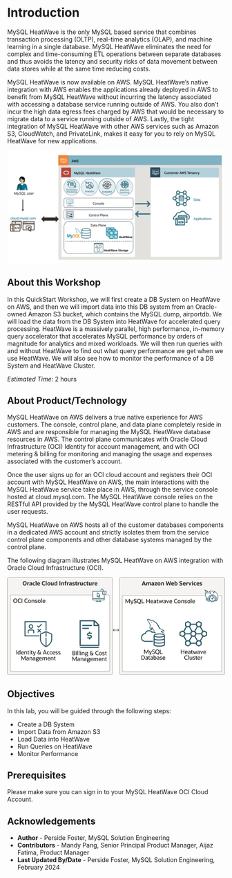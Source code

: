 # Introduction

MySQL HeatWave is the only MySQL based service that combines transaction processing (OLTP), real-time analytics (OLAP), and machine learning in a single database. MySQL HeatWave eliminates the need for complex and time-consuming ETL operations between separate databases and thus avoids the latency and security risks of data movement between data stores while at the same time reducing costs.

MySQL HeatWave is now available on AWS. MySQL HeatWave’s native integration with AWS enables the applications already deployed in AWS to benefit from MySQL HeatWave without incurring the latency associated with accessing a database service running outside of AWS. You also don’t incur the high data egress fees charged by AWS that would be necessary to migrate data to a service running outside of AWS. Lastly, the tight integration of MySQL HeatWave with other AWS services such as Amazon S3, CloudWatch, and PrivateLink, makes it easy for you to rely on MySQL HeatWave for new applications.


![MySQL HeatWave on AWS deployment](./images/hwonaws.png "hw on aws")

## About this Workshop

In this QuickStart Workshop, we will first create a DB System on HeatWave on AWS, and then we will import data into this DB system from an Oracle-owned Amazon S3 bucket, which contains the MySQL dump, airportdb. We will load the data from the DB System into HeatWave for accelerated query processing. HeatWave is a massively parallel, high performance, in-memory query accelerator that accelerates MySQL performance by orders of magnitude for analytics and mixed workloads. We will then run queries with and without HeatWave to find out what query performance we get when we use HeatWave. We will also see how to monitor the performance of a DB System and HeatWave Cluster.

_Estimated Time:_ 2 hours

## About Product/Technology

MySQL HeatWave on AWS delivers a true native experience for AWS customers. The console, control plane, and data plane completely reside in AWS and are responsible for managing the MySQL HeatWave database resources in AWS. The control plane communicates with Oracle Cloud Infrastructure (OCI) Identity for account management, and with OCI metering & billing for monitoring and managing the usage and expenses associated with the customer’s account.

Once the user signs up for an OCI cloud account and registers their OCI account with MySQL HeatWave on AWS, the main interactions with the MySQL HeatWave service take place in AWS, through the service console hosted at cloud.mysql.com. The MySQL HeatWave console relies on the RESTful API provided by the MySQL HeatWave control plane to handle the user requests.

MySQL HeatWave on AWS hosts all of the customer databases components in a dedicated AWS account and strictly isolates them from the service control plane components and other database systems managed by the control plane.

The following diagram illustrates MySQL HeatWave on AWS integration with Oracle Cloud Infrastructure (OCI).

![MySQL HeatWave on AWS and OCI Integrationt](./images/mhds-hw-oci-integration.png "mhds hw oci integration")

## Objectives

In this lab, you will be guided through the following steps:

- Create a DB System
- Import Data from Amazon S3
- Load Data into HeatWave
- Run Queries on HeatWave
- Monitor Performance

## Prerequisites

Please make sure you can sign in to your MySQL HeatWave OCI Cloud Account.

## Acknowledgements

- **Author** - Perside Foster, MySQL Solution Engineering
- **Contributors** - Mandy Pang, Senior Principal Product Manager, Aijaz Fatima, Product Manager
- **Last Updated By/Date** - Perside Foster, MySQL Solution Engineering, February 2024
